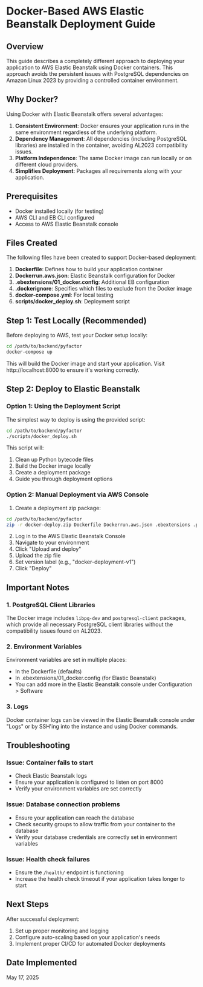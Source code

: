 # Docker-Based AWS Elastic Beanstalk Deployment Guide

## Overview
This guide describes a completely different approach to deploying your application to AWS Elastic Beanstalk using Docker containers. This approach avoids the persistent issues with PostgreSQL dependencies on Amazon Linux 2023 by providing a controlled container environment.

## Why Docker?
Using Docker with Elastic Beanstalk offers several advantages:

1. **Consistent Environment**: Docker ensures your application runs in the same environment regardless of the underlying platform.
2. **Dependency Management**: All dependencies (including PostgreSQL libraries) are installed in the container, avoiding AL2023 compatibility issues.
3. **Platform Independence**: The same Docker image can run locally or on different cloud providers.
4. **Simplifies Deployment**: Packages all requirements along with your application.

## Prerequisites
- Docker installed locally (for testing)
- AWS CLI and EB CLI configured
- Access to AWS Elastic Beanstalk console

## Files Created

The following files have been created to support Docker-based deployment:

1. **Dockerfile**: Defines how to build your application container
2. **Dockerrun.aws.json**: Elastic Beanstalk configuration for Docker
3. **.ebextensions/01_docker.config**: Additional EB configuration
4. **.dockerignore**: Specifies which files to exclude from the Docker image
5. **docker-compose.yml**: For local testing
6. **scripts/docker_deploy.sh**: Deployment script

## Step 1: Test Locally (Recommended)

Before deploying to AWS, test your Docker setup locally:

```bash
cd /path/to/backend/pyfactor
docker-compose up
```

This will build the Docker image and start your application. Visit http://localhost:8000 to ensure it's working correctly.

## Step 2: Deploy to Elastic Beanstalk

### Option 1: Using the Deployment Script

The simplest way to deploy is using the provided script:

```bash
cd /path/to/backend/pyfactor
./scripts/docker_deploy.sh
```

This script will:
1. Clean up Python bytecode files
2. Build the Docker image locally
3. Create a deployment package
4. Guide you through deployment options

### Option 2: Manual Deployment via AWS Console

1. Create a deployment zip package:
```bash
cd /path/to/backend/pyfactor
zip -r docker-deploy.zip Dockerfile Dockerrun.aws.json .ebextensions .platform application.py requirements-eb.txt pyfactor
```

2. Log in to the AWS Elastic Beanstalk Console
3. Navigate to your environment
4. Click "Upload and deploy"
5. Upload the zip file
6. Set version label (e.g., "docker-deployment-v1")
7. Click "Deploy"

## Important Notes

### 1. PostgreSQL Client Libraries
The Docker image includes `libpq-dev` and `postgresql-client` packages, which provide all necessary PostgreSQL client libraries without the compatibility issues found on AL2023.

### 2. Environment Variables
Environment variables are set in multiple places:
- In the Dockerfile (defaults)
- In .ebextensions/01_docker.config (for Elastic Beanstalk)
- You can add more in the Elastic Beanstalk console under Configuration > Software

### 3. Logs
Docker container logs can be viewed in the Elastic Beanstalk console under "Logs" or by SSH'ing into the instance and using Docker commands.

## Troubleshooting

### Issue: Container fails to start
- Check Elastic Beanstalk logs
- Ensure your application is configured to listen on port 8000
- Verify your environment variables are set correctly

### Issue: Database connection problems
- Ensure your application can reach the database
- Check security groups to allow traffic from your container to the database
- Verify your database credentials are correctly set in environment variables

### Issue: Health check failures
- Ensure the `/health/` endpoint is functioning
- Increase the health check timeout if your application takes longer to start

## Next Steps

After successful deployment:
1. Set up proper monitoring and logging
2. Configure auto-scaling based on your application's needs
3. Implement proper CI/CD for automated Docker deployments

## Date Implemented
May 17, 2025
